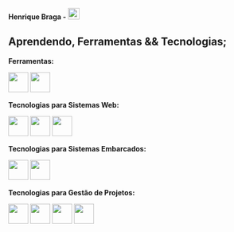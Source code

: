 **Henrique Braga -** <img src="https://img.icons8.com/fluency/48/null/shark.png" width="23" height="23"/>

## Aprendendo, Ferramentas && Tecnologias;
**Ferramentas:**  

<img src="https://cdn.jsdelivr.net/gh/devicons/devicon/icons/grafana/grafana-original-wordmark.svg" width="40" height="40"/> <img src="https://cdn.jsdelivr.net/gh/devicons/devicon/icons/linux/linux-original.svg" width="40" height="40"/> 

**Tecnologias para Sistemas Web:**  

<img src="https://cdn.jsdelivr.net/gh/devicons/devicon/icons/javascript/javascript-original.svg" width="40" height="40"/> <img src="https://cdn.jsdelivr.net/gh/devicons/devicon/icons/html5/html5-plain.svg" width="40" height="40"/> <img src="https://cdn.jsdelivr.net/gh/devicons/devicon/icons/css3/css3-original.svg" width="40" height="40"/>

**Tecnologias para Sistemas Embarcados:**  

<img src="https://cdn.jsdelivr.net/gh/devicons/devicon/icons/c/c-original.svg" width="40" height="40"/> <img src="https://cdn.jsdelivr.net/gh/devicons/devicon/icons/arduino/arduino-original.svg" width="40" height="40"/>

**Tecnologias para Gestão de Projetos:**  

<img src="https://img.icons8.com/color/48/trello.png" width="40" height="40"/>  <img src="https://img.icons8.com/external-sbts2018-solid-sbts2018/58/FFFFFF/external-agile-basic-ui-elements-2.4-sbts2018-solid-sbts2018.png" width="40" height="40"/>  <img src="https://img.icons8.com/ios-filled/50/FA5252/asana.png" width="40" height="40"/>  <img src="https://img.icons8.com/external-outline-juicy-fish/60/12B886/external-waterfall-waterfall-development-outline-outline-juicy-fish.png" width="40" height="40"/> 

